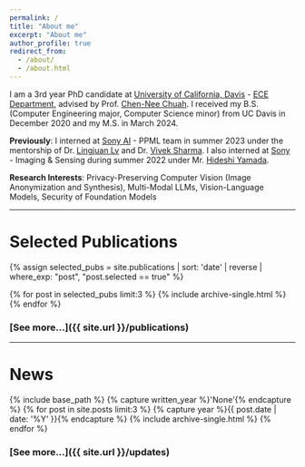 ```yaml
---
permalink: /
title: "About me"
excerpt: "About me"
author_profile: true
redirect_from: 
  - /about/
  - /about.html
---
```


I am a 3rd year PhD candidate at [University of California, Davis](https://www.ucdavis.edu/) - [ECE Department](https://ece.ucdavis.edu/), advised by Prof. [Chen-Nee Chuah](https://www.ece.ucdavis.edu/~chuah/rubinet/people/chuah/bio.html). I received my B.S. (Computer Engineering major, Computer Science minor) from UC Davis in December 2020 and my M.S. in March 2024.

**Previously**: I interned at [Sony AI](https://ai.sony/) - PPML team in summer 2023 under the mentorship of Dr. [Lingjuan Lv](https://sites.google.com/view/lingjuan-lyu/home?authuser=0) and Dr. [Vivek Sharma](https://vivoutlaw.github.io/index.html). I also interned at [Sony](https://www.sony.com/en/) - Imaging & Sensing during summer 2022 under Mr. [Hideshi Yamada](https://www.linkedin.com/in/hideshi-yamada-3593aa101/?originalSubdomain=jp). 

**Research Interests**: Privacy-Preserving Computer Vision (Image Anonymization and Synthesis), Multi-Modal LLMs, Vision-Language Models, Security of Foundation Models

<!-- **Previous work**:
  - Adversarial Robustness
  - Neural Network Pruning
  - Model Extraction/Fingerprinting -->

-----

# Selected Publications

{% assign selected_pubs = site.publications | sort: 'date' | reverse | where_exp: "post", "post.selected == true" %}

{% for post in selected_pubs limit:3 %}
  {% include archive-single.html %}
{% endfor %}

### [See more...]({{ site.url }}/publications)

-----

# News

{% include base_path %}
{% capture written_year %}'None'{% endcapture %}
{% for post in site.posts  limit:3  %}
  {% capture year %}{{ post.date | date: '%Y' }}{% endcapture %}
  {% include archive-single.html %}
{% endfor %}

### [See more...]({{ site.url }}/updates)